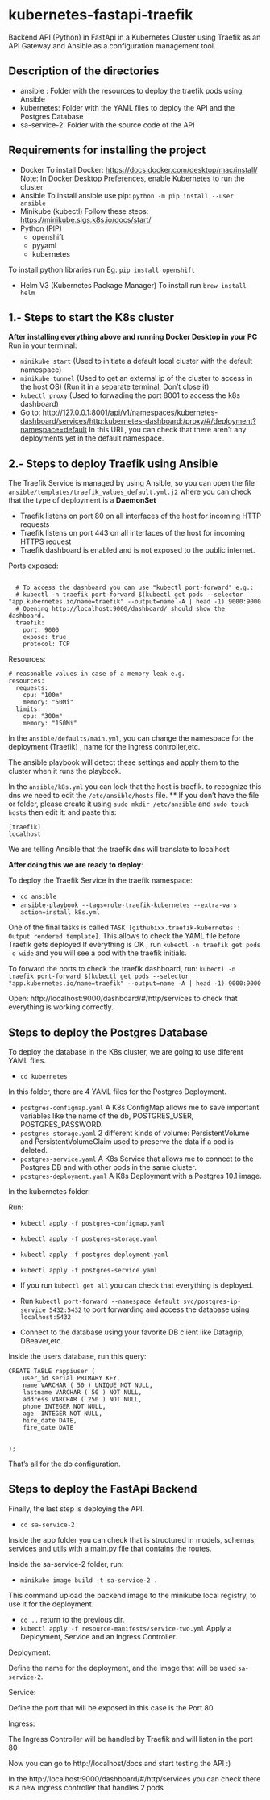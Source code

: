 # kubernetes-fastapi-traefik

Backend API (Python) in FastApi in a Kubernetes Cluster using Traefik as an API Gateway and Ansible as a configuration management tool.


## Description of the directories

- ansible : Folder with the resources to deploy the traefik pods using Ansible
- kubernetes: Folder with the YAML files to deploy the API and the Postgres Database
- sa-service-2: Folder with the source code of the API


## Requirements for installing the project

- Docker
To install Docker: https://docs.docker.com/desktop/mac/install/
Note: In Docker Desktop Preferences, enable Kubernetes to run the cluster
- Ansible 
To install ansible use pip: `python -m pip install --user ansible`
- Minikube (kubectl)
Follow these steps: https://minikube.sigs.k8s.io/docs/start/
- Python (PIP)
  -  openshift
  -  pyyaml
  -  kubernetes
  
  
To install python libraries run Eg: `pip install openshift`

- Helm V3 (Kubernetes Package Manager)
To install run `brew install helm`

## 1.- Steps to start the K8s cluster

**After installing everything above and running Docker Desktop in your PC**
 Run in your terminal:
 - `minikube start` (Used to initiate a default local cluster with the default namespace)
 - `minikube tunnel` (Used to get an external ip of the cluster to access in the host OS) (Run it in a separate terminal, Don’t close it)
 - `kubectl proxy` (Used to forwading the port 8001 to access the k8s dashboard)  
 - Go to: http://127.0.0.1:8001/api/v1/namespaces/kubernetes-dashboard/services/http:kubernetes-dashboard:/proxy/#/deployment?namespace=default
 In this URL, you can check that there aren’t any deployments yet in the default namespace.
 
## 2.- Steps to deploy Traefik using Ansible

The Traefik Service is managed by using Ansible, so you can open the file `ansible/templates/traefik_values_default.yml.j2` where you can check that the type
of deployment is a **DaemonSet**


- Traefik listens on port 80 on all interfaces of the host for incoming HTTP requests
- Traefik listens on port 443 on all interfaces of the host for incoming HTTPS request
- Traefik dashboard is enabled and is not exposed to the public internet.

Ports exposed:

```ports:
  
  # To access the dashboard you can use "kubectl port-forward" e.g.:
  # kubectl -n traefik port-forward $(kubectl get pods --selector "app.kubernetes.io/name=traefik" --output=name -A | head -1) 9000:9000
  # Opening http://localhost:9000/dashboard/ should show the dashboard.
  traefik:
    port: 9000
    expose: true
    protocol: TCP
```

Resources:

```11# CPU and RAM resource limits. These settings should also be set to
# reasonable values in case of a memory leak e.g.
resources:
  requests:
    cpu: "100m"
    memory: "50Mi"
  limits:
    cpu: "300m"
    memory: "150Mi"
 ```
    
 In the `ansible/defaults/main.yml`, you can change the namespace for the deployment (Traefik) , name for the ingress controller,etc.
 
 The ansible playbook will detect these settings and apply them to the cluster when it runs the playbook.
 
 In the `ansible/k8s.yml` you can look that the host is traefik. to recognize this dns we need to edit the `/etc/ansible/hosts` file.
 ** If you don’t have the file or folder, please create it using `sudo mkdir /etc/ansible` and `sudo touch hosts` then edit it:
 and paste this:
 
 ```
 [traefik]
 localhost
 
 ```
  
 We are telling Ansible that the traefik dns will translate to localhost
  
 **After doing this we are ready to deploy**:
 
 To deploy the Traefik Service in the traefik namespace:
 
 -  `cd ansible`
 -  `ansible-playbook --tags=role-traefik-kubernetes --extra-vars action=install k8s.yml`
 
 One of the final tasks is called `TASK [githubixx.traefik-kubernetes : Output rendered template]`. This allows to check the YAML file before Traefik gets deployed
 If everything is OK , run `kubectl -n traefik get pods -o wide` and you will see a pod with the traefik initials.
 
 To forward the ports to check the traefik dashboard, run:
 `kubectl -n traefik port-forward $(kubectl get pods --selector "app.kubernetes.io/name=traefik" --output=name -A | head -1) 9000:9000`
 
 Open:
 http://localhost:9000/dashboard/#/http/services to check that everything is working correctly.
 
 ## Steps to deploy the Postgres Database
 
 To deploy the database in the K8s cluster, we are going to use diferent YAML files.
 
- `cd kubernetes`
 
 In this folder, there are 4 YAML files for the Postgres Deployment.
 
- `postgres-configmap.yaml`  A K8s ConfigMap allows me to save important variables like the name of the db, POSTGRES_USER, POSTGRES_PASSWORD.
- `postgres-storage.yaml`  2 different kinds of volume: PersistentVolume and PersistentVolumeClaim used to preserve the data if a pod is deleted.
- `postgres-service.yaml` A K8s Service that allows me to connect to the Postgres DB and with other pods in the same cluster.
- `postgres-deployment.yaml` A K8s Deployment with a Postgres 10.1 image.
 
 In the kubernetes folder:
 
 Run:
 
- `kubectl apply -f postgres-configmap.yaml`
- `kubectl apply -f postgres-storage.yaml`
- `kubectl apply -f postgres-deployment.yaml`
- `kubectl apply -f postgres-service.yaml`

- If you run `kubectl get all` you can check that everything is deployed.
- Run `kubectl port-forward --namespace default svc/postgres-ip-service 5432:5432` to port forwarding and access the database using `localhost:5432`
- Connect to the database using your favorite DB client like Datagrip, DBeaver,etc.

Inside the users database, run this query:

```
CREATE TABLE rappiuser (
	user_id serial PRIMARY KEY,
	name VARCHAR ( 50 ) UNIQUE NOT NULL,
	lastname VARCHAR ( 50 ) NOT NULL,
	address VARCHAR ( 250 ) NOT NULL,
	phone INTEGER NOT NULL,
	age  INTEGER NOT NULL,
	hire_date DATE,
	fire_date DATE


);

```

That’s all for the db configuration.

## Steps to deploy the FastApi Backend

Finally, the last step is deploying the API. 

- `cd sa-service-2`

Inside the app folder you can check that is structured in models, schemas, services and utils with a main.py file that contains the routes.

Inside the sa-service-2 folder, run:

- `minikube image build -t sa-service-2 . ` 

This command upload the backend image to the minikube local registry, to use it for the deployment.

- `cd ..` return to the previous dir.
- `kubectl apply -f resource-manifests/service-two.yml` Apply a Deployment, Service and an Ingress Controller.

Deployment:

Define the name for the deployment, and the image that will be used `sa-service-2`.

Service:

Define the port that will be exposed in this case is the Port 80

Ingress:

The Ingress Controller will be handled by Traefik and will listen in the port 80

 
Now you can go to http://localhost/docs and start testing the API :)

In the http://localhost:9000/dashboard/#/http/services you can check there is a new ingress controller that handles 2 pods 



